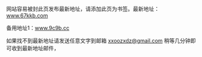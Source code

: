 网站容易被封此页发布最新地址，请添加此页为书签。最新地址：www.67kkb.com

备用地址1：www.9c9b.cc

如果找不到最新地址请发送任意文字到邮箱  xxoozxdz@gmail.com  稍等几分钟即可收到最新地址邮件，
